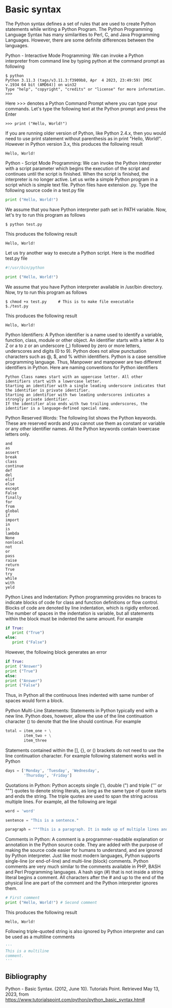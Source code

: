 # Basic syntax

The Python syntax defines a set of rules that are used to create Python statements while writing a Python Program. The Python Programming Language Syntax has many similarities to Perl, C, and Java Programming Languages. However, there are some definite differences between the languages.

Python - Interactive Mode Programming: We can invoke a Python interpreter from command line by typing python at the command prompt as following

```console
$ python
Python 3.11.3 (tags/v3.11.3:f3909b8, Apr  4 2023, 23:49:59) [MSC v.1934 64 bit (AMD64)] on win32
Type "help", "copyright", "credits" or "license" for more information.
>>>
```

Here >>> denotes a Python Command Prompt where you can type your commands. Let's type the following text at the Python prompt and press the Enter

```console
>>> print ("Hello, World!")
```

If you are running older version of Python, like Python 2.4.x, then you would need to use print statement without parenthesis as in print "Hello, World!". However in Python version 3.x, this produces the following result

```console
Hello, World!
```

Python - Script Mode Programming: We can invoke the Python interpreter with a script parameter which begins the execution of the script and continues until the script is finished. When the script is finished, the interpreter is no longer active. Let us write a simple Python program in a script which is simple text file. Python files have extension .py. Type the following source code in a test.py file

```python
print ("Hello, World!")
```

We assume that you have Python interpreter path set in PATH variable. Now, let's try to run this program as follows

```console
$ python test.py
```

This produces the following result

```console
Hello, World!
```

Let us try another way to execute a Python script. Here is the modified test.py file

```python
#!/usr/bin/python

print ("Hello, World!")
```

We assume that you have Python interpreter available in /usr/bin directory. Now, try to run this program as follows

```console
$ chmod +x test.py     # This is to make file executable
$./test.py
```

This produces the following result

```console
Hello, World!
```

Python Identifiers: A Python identifier is a name used to identify a variable, function, class, module or other object. An identifier starts with a letter A to Z or a to z or an underscore (_) followed by zero or more letters, underscores and digits (0 to 9). Python does not allow punctuation characters such as @, $, and % within identifiers. Python is a case sensitive programming language. Thus, Manpower and manpower are two different identifiers in Python. Here are naming conventions for Python identifiers
    
    Python Class names start with an uppercase letter. All other identifiers start with a lowercase letter.
    Starting an identifier with a single leading underscore indicates that the identifier is private identifier.
    Starting an identifier with two leading underscores indicates a strongly private identifier.
    If the identifier also ends with two trailing underscores, the identifier is a language-defined special name.

Python Reserved Words: The following list shows the Python keywords. These are reserved words and you cannot use them as constant or variable or any other identifier names. All the Python keywords contain lowercase letters only.

    and
    as
    assert
    break
    class
    continue
    def
    del
    elif
    else
    except
    False
    finally
    for
    from
    global
    if
    import
    in
    is
    lambda
    None
    nonlocal
    not
    or
    pass
    raise
    return
    True
    try
    while
    with
    yeld

Python Lines and Indentation: Python programming provides no braces to indicate blocks of code for class and function definitions or flow control. Blocks of code are denoted by line indentation, which is rigidly enforced. The number of spaces in the indentation is variable, but all statements within the block must be indented the same amount. For example

```python
if True:
   print ("True")
else:
   print ("False")
```

However, the following block generates an error

```python
if True:
print ("Answer")
print ("True")
else:
print ("Answer")
print ("False")
```

Thus, in Python all the continuous lines indented with same number of spaces would form a block.

Python Multi-Line Statements: Statements in Python typically end with a new line. Python does, however, allow the use of the line continuation character (\) to denote that the line should continue. For example

```python
total = item_one + \
        item_two + \
        item_three
```

Statements contained within the [], {}, or () brackets do not need to use the line continuation character. For example following statement works well in Python

```python
days = ['Monday', 'Tuesday', 'Wednesday',
        'Thursday', 'Friday']
```

Quotations in Python: Python accepts single ('), double (") and triple (''' or """) quotes to denote string literals, as long as the same type of quote starts and ends the string. The triple quotes are used to span the string across multiple lines. For example, all the following are legal

```python
word = 'word'

sentence = "This is a sentence."

paragraph = """This is a paragraph. It is made up of multiple lines and sentences."""
```

Comments in Python: A comment is a programmer-readable explanation or annotation in the Python source code. They are added with the purpose of making the source code easier for humans to understand, and are ignored by Python interpreter. Just like most modern languages, Python supports single-line (or end-of-line) and multi-line (block) comments. Python comments are very much similar to the comments available in PHP, BASH and Perl Programming languages. A hash sign (#) that is not inside a string literal begins a comment. All characters after the # and up to the end of the physical line are part of the comment and the Python interpreter ignores them.

```python
# First comment
print ("Hello, World!") # Second comment
```

This produces the following result

```console
Hello, World!
```

Following triple-quoted string is also ignored by Python interpreter and can be used as a multiline comments

```python
'''
This is a multiline
comment.
'''
```

## Bibliography

Python - Basic Syntax. (2012, June 10). Tutorials Point. Retrieved May 13, 2023, from https://www.tutorialspoint.com/python/python_basic_syntax.htm#